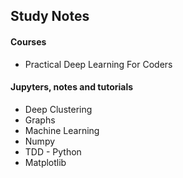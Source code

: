 ## Study Notes

#### Courses
- Practical Deep Learning For Coders

#### Jupyters, notes and tutorials
- Deep Clustering 
- Graphs
- Machine Learning
- Numpy
- TDD - Python
- Matplotlib
